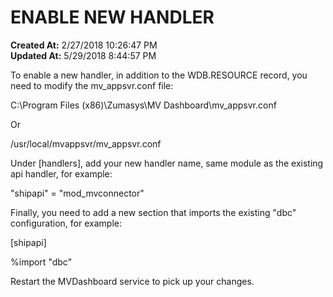 # ENABLE NEW HANDLER

**Created At:** 2/27/2018 10:26:47 PM  
**Updated At:** 5/29/2018 8:44:57 PM  


To enable a new handler, in addition to the WDB.RESOURCE record, you need to modify the mv\_appsvr.conf file:

C:\Program Files (x86)\Zumasys\MV Dashboard\mv\_appsvr.conf

Or

/usr/local/mvappsvr/mv\_appsvr.conf

Under [handlers], add your new handler name, same module as the existing api handler, for example:

"shipapi" = "mod\_mvconnector"

Finally, you need to add a new section that imports the existing "dbc" configuration, for example:

[shipapi]

%import "dbc"

Restart the MVDashboard service to pick up your changes.
